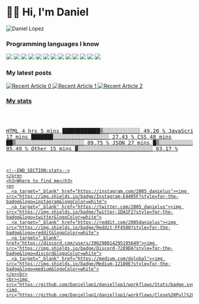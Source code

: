 <h1>👋🏻 Hi, I'm Daniel</h1>

![Daniel López](https://user-images.githubusercontent.com/44546966/102456167-0cfea900-4041-11eb-9e7b-b12ac323ca08.png)

<h3>Programming languages I know</h3>
<p>
  <img src="https://img.shields.io/badge/HTML5-E34F26?style=for-the-badge&logo=html5&logoColor=white"/>
  <img src="https://img.shields.io/badge/CSS3-1572B6?style=for-the-badge&logo=css3&logoColor=white"/>
  <img src="https://img.shields.io/badge/JavaScript-F7DF1E?style=for-the-badge&logo=javascript&logoColor=black"/>
  <img src="https://img.shields.io/badge/Node.js-43853D?style=for-the-badge&logo=node.js&logoColor=white"/>
  <img src="https://img.shields.io/badge/Dart-0175C2?style=for-the-badge&logo=dart&logoColor=white"/>
  <img src="https://img.shields.io/badge/Markdown-000000?style=for-the-badge&logo=markdown&logoColor=white"/>
  <img src="https://img.shields.io/badge/Gatsby-663399?style=for-the-badge&logo=gatsby&logoColor=white"/>
  <img src="https://img.shields.io/badge/React-20232A?style=for-the-badge&logo=react&logoColor=61DAFB"/>
  <img src="https://img.shields.io/badge/Tailwind_CSS-38B2AC?style=for-the-badge&logo=tailwind-css&logoColor=white"/>
  <img src="https://img.shields.io/badge/Flutter-02569B?style=for-the-badge&logo=flutter&logoColor=white"/>
  <img src="https://img.shields.io/badge/Heroku-430098?style=for-the-badge&logo=heroku&logoColor=white"/>
  <img src="https://img.shields.io/badge/Google_Cloud-4285F4?style=for-the-badge&logo=google-cloud&logoColor=white"/>
  <img src="https://img.shields.io/badge/Amazon_AWS-232F3E?style=for-the-badge&logo=amazon-aws&logoColor=white"/>
</p>
<h3>My latest posts</h3>
<a target="_blank" href="https://github-readme-medium-recent-article.vercel.app/medium/@daniellop1/0"><img src="https://github-readme-medium-recent-article.vercel.app/medium/@daniellop1/0" alt="Recent Article 0"> 
<a target="_blank" href="https://github-readme-medium-recent-article.vercel.app/medium/@daniellop1/0"><img src="https://github-readme-medium-recent-article.vercel.app/medium/@daniellop1/1" alt="Recent Article 1"> 
  <a target="_blank" href="https://github-readme-medium-recent-article.vercel.app/medium/@daniellop1/0"><img src="https://github-readme-medium-recent-article.vercel.app/medium/@daniellop1/2" alt="Recent Article 2"> <br>
<h3>My stats</h3>
<pre>
<!--START_SECTION:stats-->

HTML         4 hrs 5 mins    ████████████▒░░░░░░░░░░░░   49.20 % 
JavaScript   2 hrs 17 mins   ███████░░░░░░░░░░░░░░░░░░   27.43 % 
CSS          48 mins         ██▒░░░░░░░░░░░░░░░░░░░░░░   09.75 % 
JSON         27 mins         █▒░░░░░░░░░░░░░░░░░░░░░░░   05.49 % 
Other        15 mins         ▓░░░░░░░░░░░░░░░░░░░░░░░░   03.17 % 
```
<!--END_SECTION:stats-->
</pre>
<h3>Where to find me</h3>
<p>
  <a target="_blank" href="https://instagram.com/2005_danielus"><img src="https://img.shields.io/badge/Instagram-E4405F?style=for-the-badge&logo=instagram&logoColor=white">
  <a target="_blank" href="https://twitter.com/2005_danielus"><img src="https://img.shields.io/badge/Twitter-1DA1F2?style=for-the-badge&logo=twitter&logoColor=white">
  <a target="_blank" href="https://reddit.com/2005danielus"><img src="https://img.shields.io/badge/Reddit-FF4500?style=for-the-badge&logo=reddit&logoColor=white">
  <a target="_blank" href="https://discord.com/users/396298014295195649"><img src="https://img.shields.io/badge/Discord-7289DA?style=for-the-badge&logo=discord&logoColor=white">
  <a target="_blank" href="https://medium.com/dglobal"><img src="https://img.shields.io/badge/Medium-12100E?style=for-the-badge&logo=medium&logoColor=white">
</p><br>
<br><img src="https://github.com/Daniellop1/daniellop1/workflows/Stats/badge.svg"><img src="https://github.com/Daniellop1/daniellop1/workflows/Close%20Pull%20Request/badge.svg">
